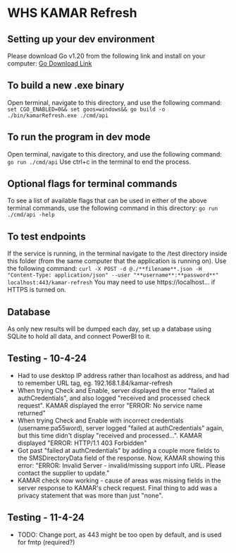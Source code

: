 # WHS KAMAR Refresh

## Setting up your dev environment
Please download Go v1.20 from the following link and install on your computer:
[Go Download Link](https://go.dev/dl/go1.20.14.windows-amd64.msi)

## To build a new .exe binary
Open terminal, navigate to this directory, and use the following command:
`set CGO_ENABLED=0&& set goos=windows&& go build -o ./bin/kamarRefresh.exe ./cmd/api`

## To run the program in dev mode
Open terminal, navigate to this directory, and use the following command:
`go run ./cmd/api`
Use ctrl+c in the terminal to end the process.

## Optional flags for terminal commands
To see a list of available flags that can be used in either of the above terminal commands, use the following command in this directory:
`go run ./cmd/api -help`

## To test endpoints
If the service is running,  in the terminal navigate to the /test directory inside this folder (from the same computer that the application is running on). Use the following command:
`curl -X POST -d @./**filename**.json -H "Content-Type: application/json" --user "**username**:**password**" localhost:443/kamar-refresh`
You may need to use https://localhost... if HTTPS is turned on.

## Database
As only new results will be dumped each day, set up a database using SQLite to hold all data, and connect PowerBI to it.

## Testing - 10-4-24
- Had to use desktop IP address rather than localhost as address, and had to remember URL tag, eg. 192.168.1.84/kamar-refresh
- When trying Check and Enable, server displayed the error "failed at authCredentials", and also logged "received and processed check request". KAMAR displayed the error "ERROR: No service name returned"
- When trying Check and Enable with incorrect credentials (username:pa55word), server logged "failed at authCredentials" again, but this time didn't display "received and processed...". KAMAR displayed "ERROR: HTTP/1.1 403 Forbidden"
- Got past "failed at authCredentials" by adding a couple more fields to the SMSDirectoryData field of the response. Now, KAMAR showing this error: "ERROR: Invalid Server - invalid/missing support info URL. Please contact the supplier to update."
- KAMAR check now working - cause of areas was missing fields in the server response to KAMAR's check request. Final thing to add was a privacy statement that was more than just "none".

## Testing - 11-4-24
- TODO: Change port, as 443 might be too open by default, and is used for fmtp (required?)
